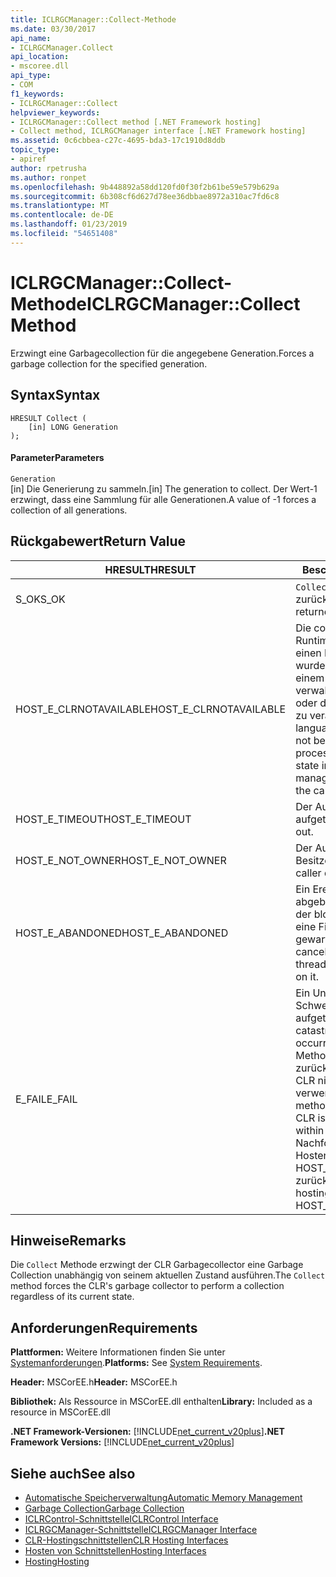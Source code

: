 ```yaml
---
title: ICLRGCManager::Collect-Methode
ms.date: 03/30/2017
api_name:
- ICLRGCManager.Collect
api_location:
- mscoree.dll
api_type:
- COM
f1_keywords:
- ICLRGCManager::Collect
helpviewer_keywords:
- ICLRGCManager::Collect method [.NET Framework hosting]
- Collect method, ICLRGCManager interface [.NET Framework hosting]
ms.assetid: 0c6cbbea-c27c-4695-bda3-17c1910d8ddb
topic_type:
- apiref
author: rpetrusha
ms.author: ronpet
ms.openlocfilehash: 9b448892a58dd120fd0f30f2b61be59e579b629a
ms.sourcegitcommit: 6b308cf6d627d78ee36dbbae8972a310ac7fd6c8
ms.translationtype: MT
ms.contentlocale: de-DE
ms.lasthandoff: 01/23/2019
ms.locfileid: "54651408"
---
```

# <a name="iclrgcmanagercollect-method"></a><span data-ttu-id="862a7-102">ICLRGCManager::Collect-Methode</span><span class="sxs-lookup"><span data-stu-id="862a7-102">ICLRGCManager::Collect Method</span></span>
<span data-ttu-id="862a7-103">Erzwingt eine Garbagecollection für die angegebene Generation.</span><span class="sxs-lookup"><span data-stu-id="862a7-103">Forces a garbage collection for the specified generation.</span></span>  
  
## <a name="syntax"></a><span data-ttu-id="862a7-104">Syntax</span><span class="sxs-lookup"><span data-stu-id="862a7-104">Syntax</span></span>  
  
```  
HRESULT Collect (  
    [in] LONG Generation  
);  
```  
  
#### <a name="parameters"></a><span data-ttu-id="862a7-105">Parameter</span><span class="sxs-lookup"><span data-stu-id="862a7-105">Parameters</span></span>  
 `Generation`  
 <span data-ttu-id="862a7-106">[in] Die Generierung zu sammeln.</span><span class="sxs-lookup"><span data-stu-id="862a7-106">[in] The generation to collect.</span></span> <span data-ttu-id="862a7-107">Der Wert-1 erzwingt, dass eine Sammlung für alle Generationen.</span><span class="sxs-lookup"><span data-stu-id="862a7-107">A value of -1 forces a collection of all generations.</span></span>  
  
## <a name="return-value"></a><span data-ttu-id="862a7-108">Rückgabewert</span><span class="sxs-lookup"><span data-stu-id="862a7-108">Return Value</span></span>  
  
|<span data-ttu-id="862a7-109">HRESULT</span><span class="sxs-lookup"><span data-stu-id="862a7-109">HRESULT</span></span>|<span data-ttu-id="862a7-110">Beschreibung</span><span class="sxs-lookup"><span data-stu-id="862a7-110">Description</span></span>|  
|-------------|-----------------|  
|<span data-ttu-id="862a7-111">S_OK</span><span class="sxs-lookup"><span data-stu-id="862a7-111">S_OK</span></span>|<span data-ttu-id="862a7-112">`Collect` wurde erfolgreich zurückgegeben.</span><span class="sxs-lookup"><span data-stu-id="862a7-112">`Collect` returned successfully.</span></span>|  
|<span data-ttu-id="862a7-113">HOST_E_CLRNOTAVAILABLE</span><span class="sxs-lookup"><span data-stu-id="862a7-113">HOST_E_CLRNOTAVAILABLE</span></span>|<span data-ttu-id="862a7-114">Die common Language Runtime (CLR) wurde nicht in einen Prozess geladen wurde, oder die CLR ist in einem Zustand, in dem nicht verwalteten Code ausführen oder den Aufruf erfolgreich zu verarbeiten.</span><span class="sxs-lookup"><span data-stu-id="862a7-114">The common language runtime (CLR) has not been loaded into a process, or the CLR is in a state in which it cannot run managed code or process the call successfully.</span></span>|  
|<span data-ttu-id="862a7-115">HOST_E_TIMEOUT</span><span class="sxs-lookup"><span data-stu-id="862a7-115">HOST_E_TIMEOUT</span></span>|<span data-ttu-id="862a7-116">Der Aufruf ist ein Timeout aufgetreten.</span><span class="sxs-lookup"><span data-stu-id="862a7-116">The call timed out.</span></span>|  
|<span data-ttu-id="862a7-117">HOST_E_NOT_OWNER</span><span class="sxs-lookup"><span data-stu-id="862a7-117">HOST_E_NOT_OWNER</span></span>|<span data-ttu-id="862a7-118">Der Aufrufer ist nicht Besitzer der Sperre.</span><span class="sxs-lookup"><span data-stu-id="862a7-118">The caller does not own the lock.</span></span>|  
|<span data-ttu-id="862a7-119">HOST_E_ABANDONED</span><span class="sxs-lookup"><span data-stu-id="862a7-119">HOST_E_ABANDONED</span></span>|<span data-ttu-id="862a7-120">Ein Ereignis wurde abgebrochen, während sich der blockierte Thread oder eine Fiber darauf gewartet.</span><span class="sxs-lookup"><span data-stu-id="862a7-120">An event was canceled while a blocked thread or fiber was waiting on it.</span></span>|  
|<span data-ttu-id="862a7-121">E_FAIL</span><span class="sxs-lookup"><span data-stu-id="862a7-121">E_FAIL</span></span>|<span data-ttu-id="862a7-122">Ein Unbekannter Schwerwiegender Fehler ist aufgetreten.</span><span class="sxs-lookup"><span data-stu-id="862a7-122">An unknown catastrophic failure occurred.</span></span> <span data-ttu-id="862a7-123">Wenn eine Methode E_FAIL zurückgegeben hat, ist die CLR nicht mehr im Prozess verwendet werden.</span><span class="sxs-lookup"><span data-stu-id="862a7-123">After a method returns E_FAIL, the CLR is no longer usable within the process.</span></span> <span data-ttu-id="862a7-124">Nachfolgende Aufrufe zum Hosten der Methoden HOST_E_CLRNOTAVAILABLE zurück.</span><span class="sxs-lookup"><span data-stu-id="862a7-124">Subsequent calls to hosting methods return HOST_E_CLRNOTAVAILABLE.</span></span>|  
  
## <a name="remarks"></a><span data-ttu-id="862a7-125">Hinweise</span><span class="sxs-lookup"><span data-stu-id="862a7-125">Remarks</span></span>  
 <span data-ttu-id="862a7-126">Die `Collect` Methode erzwingt der CLR Garbagecollector eine Garbage Collection unabhängig von seinem aktuellen Zustand ausführen.</span><span class="sxs-lookup"><span data-stu-id="862a7-126">The `Collect` method forces the CLR's garbage collector to perform a collection regardless of its current state.</span></span>  
  
## <a name="requirements"></a><span data-ttu-id="862a7-127">Anforderungen</span><span class="sxs-lookup"><span data-stu-id="862a7-127">Requirements</span></span>  
 <span data-ttu-id="862a7-128">**Plattformen:** Weitere Informationen finden Sie unter [Systemanforderungen](../../../../docs/framework/get-started/system-requirements.md).</span><span class="sxs-lookup"><span data-stu-id="862a7-128">**Platforms:** See [System Requirements](../../../../docs/framework/get-started/system-requirements.md).</span></span>  
  
 <span data-ttu-id="862a7-129">**Header:** MSCorEE.h</span><span class="sxs-lookup"><span data-stu-id="862a7-129">**Header:** MSCorEE.h</span></span>  
  
 <span data-ttu-id="862a7-130">**Bibliothek:** Als Ressource in MSCorEE.dll enthalten</span><span class="sxs-lookup"><span data-stu-id="862a7-130">**Library:** Included as a resource in MSCorEE.dll</span></span>  
  
 <span data-ttu-id="862a7-131">**.NET Framework-Versionen:** [!INCLUDE[net_current_v20plus](../../../../includes/net-current-v20plus-md.md)]</span><span class="sxs-lookup"><span data-stu-id="862a7-131">**.NET Framework Versions:** [!INCLUDE[net_current_v20plus](../../../../includes/net-current-v20plus-md.md)]</span></span>  
  
## <a name="see-also"></a><span data-ttu-id="862a7-132">Siehe auch</span><span class="sxs-lookup"><span data-stu-id="862a7-132">See also</span></span>
- [<span data-ttu-id="862a7-133">Automatische Speicherverwaltung</span><span class="sxs-lookup"><span data-stu-id="862a7-133">Automatic Memory Management</span></span>](../../../../docs/standard/automatic-memory-management.md)
- [<span data-ttu-id="862a7-134">Garbage Collection</span><span class="sxs-lookup"><span data-stu-id="862a7-134">Garbage Collection</span></span>](../../../../docs/standard/garbage-collection/index.md)
- [<span data-ttu-id="862a7-135">ICLRControl-Schnittstelle</span><span class="sxs-lookup"><span data-stu-id="862a7-135">ICLRControl Interface</span></span>](../../../../docs/framework/unmanaged-api/hosting/iclrcontrol-interface.md)
- [<span data-ttu-id="862a7-136">ICLRGCManager-Schnittstelle</span><span class="sxs-lookup"><span data-stu-id="862a7-136">ICLRGCManager Interface</span></span>](../../../../docs/framework/unmanaged-api/hosting/iclrgcmanager-interface.md)
- [<span data-ttu-id="862a7-137">CLR-Hostingschnittstellen</span><span class="sxs-lookup"><span data-stu-id="862a7-137">CLR Hosting Interfaces</span></span>](../../../../docs/framework/unmanaged-api/hosting/clr-hosting-interfaces.md)
- [<span data-ttu-id="862a7-138">Hosten von Schnittstellen</span><span class="sxs-lookup"><span data-stu-id="862a7-138">Hosting Interfaces</span></span>](../../../../docs/framework/unmanaged-api/hosting/hosting-interfaces.md)
- [<span data-ttu-id="862a7-139">Hosting</span><span class="sxs-lookup"><span data-stu-id="862a7-139">Hosting</span></span>](../../../../docs/framework/unmanaged-api/hosting/index.md)
